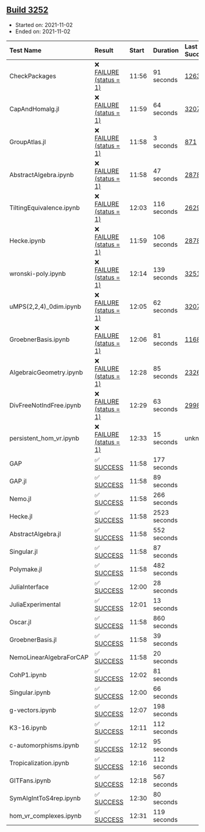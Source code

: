 ## [Build 3252](https://oscarci.mathematik.uni-kl.de/job/oscar-stable/3252/)

* Started on: 2021-11-02
* Ended on: 2021-11-02

| Test Name    | Result | Start | Duration | Last Success | First Failure |
|:-------------|:-------|:------|:---------|:-------------|:--------------|
| CheckPackages | ❌ [FAILURE (status = 1)](https://oscarci.mathematik.uni-kl.de/job/oscar-stable/3252/artifact/logs/build-3252/CheckPackages.log) | 11:56 | 91 seconds | [1263](https://oscarci.mathematik.uni-kl.de/job/oscar-stable/1263/) | [1264](https://oscarci.mathematik.uni-kl.de/job/oscar-stable/1264/) |
| CapAndHomalg.jl | ❌ [FAILURE (status = 1)](https://oscarci.mathematik.uni-kl.de/job/oscar-stable/3252/artifact/logs/build-3252/CapAndHomalg.jl.log) | 11:59 | 64 seconds | [3207](https://oscarci.mathematik.uni-kl.de/job/oscar-stable/3207/) | [3208](https://oscarci.mathematik.uni-kl.de/job/oscar-stable/3208/) |
| GroupAtlas.jl | ❌ [FAILURE (status = 1)](https://oscarci.mathematik.uni-kl.de/job/oscar-stable/3252/artifact/logs/build-3252/GroupAtlas.jl.log) | 11:58 | 3 seconds | [871](https://oscarci.mathematik.uni-kl.de/job/oscar-stable/871/) | [872](https://oscarci.mathematik.uni-kl.de/job/oscar-stable/872/) |
| AbstractAlgebra.ipynb | ❌ [FAILURE (status = 1)](https://oscarci.mathematik.uni-kl.de/job/oscar-stable/3252/artifact/logs/build-3252/AbstractAlgebra.ipynb.log) | 11:58 | 47 seconds | [2878](https://oscarci.mathematik.uni-kl.de/job/oscar-stable/2878/) | [2879](https://oscarci.mathematik.uni-kl.de/job/oscar-stable/2879/) |
| TiltingEquivalence.ipynb | ❌ [FAILURE (status = 1)](https://oscarci.mathematik.uni-kl.de/job/oscar-stable/3252/artifact/logs/build-3252/TiltingEquivalence.ipynb.log) | 12:03 | 116 seconds | [2629](https://oscarci.mathematik.uni-kl.de/job/oscar-stable/2629/) | [2630](https://oscarci.mathematik.uni-kl.de/job/oscar-stable/2630/) |
| Hecke.ipynb | ❌ [FAILURE (status = 1)](https://oscarci.mathematik.uni-kl.de/job/oscar-stable/3252/artifact/logs/build-3252/Hecke.ipynb.log) | 11:59 | 106 seconds | [2878](https://oscarci.mathematik.uni-kl.de/job/oscar-stable/2878/) | [2879](https://oscarci.mathematik.uni-kl.de/job/oscar-stable/2879/) |
| wronski-poly.ipynb | ❌ [FAILURE (status = 1)](https://oscarci.mathematik.uni-kl.de/job/oscar-stable/3252/artifact/logs/build-3252/wronski-poly.ipynb.log) | 12:14 | 139 seconds | [3251](https://oscarci.mathematik.uni-kl.de/job/oscar-stable/3251/) | [3252](https://oscarci.mathematik.uni-kl.de/job/oscar-stable/3252/) |
| uMPS(2,2,4)_0dim.ipynb | ❌ [FAILURE (status = 1)](https://oscarci.mathematik.uni-kl.de/job/oscar-stable/3252/artifact/logs/build-3252/uMPS-2-2-4-_0dim.ipynb.log) | 12:05 | 62 seconds | [3207](https://oscarci.mathematik.uni-kl.de/job/oscar-stable/3207/) | [3208](https://oscarci.mathematik.uni-kl.de/job/oscar-stable/3208/) |
| GroebnerBasis.ipynb | ❌ [FAILURE (status = 1)](https://oscarci.mathematik.uni-kl.de/job/oscar-stable/3252/artifact/logs/build-3252/GroebnerBasis.ipynb.log) | 12:06 | 81 seconds | [1168](https://oscarci.mathematik.uni-kl.de/job/oscar-stable/1168/) | [1169](https://oscarci.mathematik.uni-kl.de/job/oscar-stable/1169/) |
| AlgebraicGeometry.ipynb | ❌ [FAILURE (status = 1)](https://oscarci.mathematik.uni-kl.de/job/oscar-stable/3252/artifact/logs/build-3252/AlgebraicGeometry.ipynb.log) | 12:28 | 85 seconds | [2326](https://oscarci.mathematik.uni-kl.de/job/oscar-stable/2326/) | [2327](https://oscarci.mathematik.uni-kl.de/job/oscar-stable/2327/) |
| DivFreeNotIndFree.ipynb | ❌ [FAILURE (status = 1)](https://oscarci.mathematik.uni-kl.de/job/oscar-stable/3252/artifact/logs/build-3252/DivFreeNotIndFree.ipynb.log) | 12:29 | 63 seconds | [2998](https://oscarci.mathematik.uni-kl.de/job/oscar-stable/2998/) | [2999](https://oscarci.mathematik.uni-kl.de/job/oscar-stable/2999/) |
| persistent_hom_vr.ipynb | ❌ [FAILURE (status = 1)](https://oscarci.mathematik.uni-kl.de/job/oscar-stable/3252/artifact/logs/build-3252/persistent_hom_vr.ipynb.log) | 12:33 | 15 seconds | unknown | unknown |
| GAP | ✅ [SUCCESS](https://oscarci.mathematik.uni-kl.de/job/oscar-stable/3252/artifact/logs/build-3252/GAP.log) | 11:58 | 177 seconds |  |  |
| GAP.jl | ✅ [SUCCESS](https://oscarci.mathematik.uni-kl.de/job/oscar-stable/3252/artifact/logs/build-3252/GAP.jl.log) | 11:58 | 89 seconds |  |  |
| Nemo.jl | ✅ [SUCCESS](https://oscarci.mathematik.uni-kl.de/job/oscar-stable/3252/artifact/logs/build-3252/Nemo.jl.log) | 11:58 | 266 seconds |  |  |
| Hecke.jl | ✅ [SUCCESS](https://oscarci.mathematik.uni-kl.de/job/oscar-stable/3252/artifact/logs/build-3252/Hecke.jl.log) | 11:58 | 2523 seconds |  |  |
| AbstractAlgebra.jl | ✅ [SUCCESS](https://oscarci.mathematik.uni-kl.de/job/oscar-stable/3252/artifact/logs/build-3252/AbstractAlgebra.jl.log) | 11:58 | 552 seconds |  |  |
| Singular.jl | ✅ [SUCCESS](https://oscarci.mathematik.uni-kl.de/job/oscar-stable/3252/artifact/logs/build-3252/Singular.jl.log) | 11:58 | 87 seconds |  |  |
| Polymake.jl | ✅ [SUCCESS](https://oscarci.mathematik.uni-kl.de/job/oscar-stable/3252/artifact/logs/build-3252/Polymake.jl.log) | 11:58 | 482 seconds |  |  |
| JuliaInterface | ✅ [SUCCESS](https://oscarci.mathematik.uni-kl.de/job/oscar-stable/3252/artifact/logs/build-3252/JuliaInterface.log) | 12:00 | 28 seconds |  |  |
| JuliaExperimental | ✅ [SUCCESS](https://oscarci.mathematik.uni-kl.de/job/oscar-stable/3252/artifact/logs/build-3252/JuliaExperimental.log) | 12:01 | 13 seconds |  |  |
| Oscar.jl | ✅ [SUCCESS](https://oscarci.mathematik.uni-kl.de/job/oscar-stable/3252/artifact/logs/build-3252/Oscar.jl.log) | 11:58 | 860 seconds |  |  |
| GroebnerBasis.jl | ✅ [SUCCESS](https://oscarci.mathematik.uni-kl.de/job/oscar-stable/3252/artifact/logs/build-3252/GroebnerBasis.jl.log) | 11:58 | 39 seconds |  |  |
| NemoLinearAlgebraForCAP | ✅ [SUCCESS](https://oscarci.mathematik.uni-kl.de/job/oscar-stable/3252/artifact/logs/build-3252/NemoLinearAlgebraForCAP.log) | 11:58 | 20 seconds |  |  |
| CohP1.ipynb | ✅ [SUCCESS](https://oscarci.mathematik.uni-kl.de/job/oscar-stable/3252/artifact/logs/build-3252/CohP1.ipynb.log) | 12:02 | 81 seconds |  |  |
| Singular.ipynb | ✅ [SUCCESS](https://oscarci.mathematik.uni-kl.de/job/oscar-stable/3252/artifact/logs/build-3252/Singular.ipynb.log) | 12:00 | 66 seconds |  |  |
| g-vectors.ipynb | ✅ [SUCCESS](https://oscarci.mathematik.uni-kl.de/job/oscar-stable/3252/artifact/logs/build-3252/g-vectors.ipynb.log) | 12:07 | 198 seconds |  |  |
| K3-16.ipynb | ✅ [SUCCESS](https://oscarci.mathematik.uni-kl.de/job/oscar-stable/3252/artifact/logs/build-3252/K3-16.ipynb.log) | 12:11 | 112 seconds |  |  |
| c-automorphisms.ipynb | ✅ [SUCCESS](https://oscarci.mathematik.uni-kl.de/job/oscar-stable/3252/artifact/logs/build-3252/c-automorphisms.ipynb.log) | 12:12 | 95 seconds |  |  |
| Tropicalization.ipynb | ✅ [SUCCESS](https://oscarci.mathematik.uni-kl.de/job/oscar-stable/3252/artifact/logs/build-3252/Tropicalization.ipynb.log) | 12:16 | 112 seconds |  |  |
| GITFans.ipynb | ✅ [SUCCESS](https://oscarci.mathematik.uni-kl.de/job/oscar-stable/3252/artifact/logs/build-3252/GITFans.ipynb.log) | 12:18 | 567 seconds |  |  |
| SymAlgIntToS4rep.ipynb | ✅ [SUCCESS](https://oscarci.mathematik.uni-kl.de/job/oscar-stable/3252/artifact/logs/build-3252/SymAlgIntToS4rep.ipynb.log) | 12:30 | 80 seconds |  |  |
| hom_vr_complexes.ipynb | ✅ [SUCCESS](https://oscarci.mathematik.uni-kl.de/job/oscar-stable/3252/artifact/logs/build-3252/hom_vr_complexes.ipynb.log) | 12:31 | 119 seconds |  |  |
